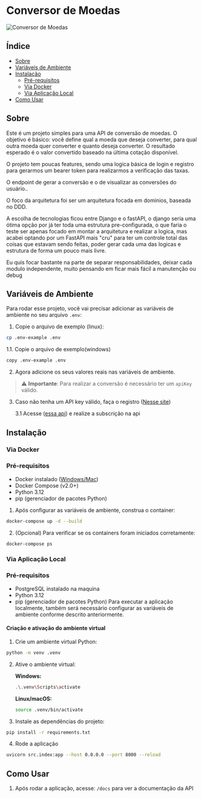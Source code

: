 # Conversor de Moedas

![Conversor de Moedas](https://img.shields.io/badge/Projeto-Conversor%20de%20Moedas-blue)

## Índice

- [Sobre](#sobre)
- [Variáveis de Ambiente](#variáveis-de-ambiente)
- [Instalação](#instalação)
  - [Pré-requisitos](#pré-requisitos)
  - [Via Docker](#via-docker)
  - [Via Aplicação Local](#via-aplicação-local)
- [Como Usar](#como-usar)

## Sobre

Este é um projeto simples para uma API de conversão de moedas. O objetivo é básico: você define qual a moeda que deseja converter, para qual outra moeda quer converter e quanto deseja converter. O resultado esperado é o valor convertido baseado na última cotação disponível.

O projeto tem poucas features, sendo uma logica básica de login e registro para gerarmos um bearer token para realizarmos a verificação das taxas.

O endpoint de gerar a conversão e o de visualizar as conversões do usuário..

O foco da arquitetura foi ser um arquitetura focada em dominios, baseada no DDD. 

A escolha de tecnologias ficou entre Django e o fastAPI, o django seria uma ótima opção por já ter toda uma estrutura pre-configurada, o que faria o teste ser apenas focado em montar a arquitetura e realizar a logica, mas acabei optando por um FastAPI mais "cru" para ter um controle total das coisas que estavam sendo feitas, poder gerar cada uma das logicas e estrutura de forma um pouco mais livre.

Eu quis focar bastante na parte de separar responsabilidades, deixar cada modulo independente, muito pensando em ficar mais fácil a manutenção ou debug

## Variáveis de Ambiente

Para rodar esse projeto, você vai precisar adicionar as variáveis de ambiente no seu arquivo `.env`:

1. Copie o arquivo de exemplo (linux):

```bash
cp .env-example .env
```

1.1. Copie o arquivo de exemplo(windows)
```bash
copy .env-example .env
```

2. Agora adicione os seus valores reais nas variáveis de ambiente.

> ⚠️ **Importante**: Para realizar a conversão é necessário ter um `apiKey` válido.

3. Caso não tenha um API key válido, faça o registro ([Nesse site](https://apilayer.com/))

    3.1 Acesse ([essa api](https://apilayer.com/marketplace/exchangerates_data-api)) e realize a subscrição na api
## Instalação

### Via Docker
### Pré-requisitos

- Docker instalado ([Windows/Mac](https://www.docker.com/products/docker-desktop/))
- Docker Compose (v2.0+)
- Python 3.12
- pip (gerenciador de pacotes Python)

1. Após configurar as variáveis de ambiente, construa o container:

```bash
docker-compose up -d --build
```

2. (Opcional) Para verificar se os containers foram iniciados corretamente:

```bash
docker-compose ps
```

### Via Aplicação Local
### Pré-requisitos

- PostgreSQL instalado na maquina
- Python 3.12
- pip (gerenciador de pacotes Python)
Para executar a aplicação localmente, também será necessário configurar as variáveis de ambiente conforme descrito anteriormente.

#### Criação e ativação do ambiente virtual

1. Crie um ambiente virtual Python:

```bash
python -m venv .venv
```

2. Ative o ambiente virtual:

   **Windows:**
   ```bash
   .\.venv\Scripts\activate
   ```

   **Linux/macOS:**
   ```bash
   source .venv/bin/activate
   ```

3. Instale as dependências do projeto:

```bash
pip install -r requirements.txt
```

4. Rode a aplicação
```bash
uvicorn src.index:app --host 0.0.0.0 --port 8000 --reload
```


## Como Usar
1. Após rodar a aplicação, acesse: ```/docs``` para ver a documentação da API
